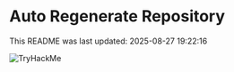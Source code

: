 # Auto Regenerate Repository

This README was last updated: 2025-08-27 19:22:16

 ![TryHackMe](https://tryhackme.com/badge/533634)